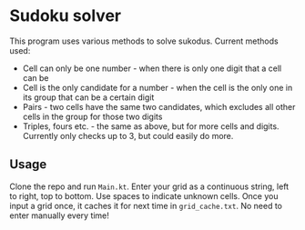 # Sudoku solver

This program uses various methods to solve sukodus. Current methods used:

- Cell can only be one number - when there is only one digit that a cell can be
- Cell is the only candidate for a number - when the cell is the only one in its group that can be a certain digit
- Pairs - two cells have the same two candidates, which excludes all other cells in the group for those two digits
- Triples, fours etc. - the same as above, but for more cells and digits. Currently only checks up to 3, but could easily do more.

## Usage

Clone the repo and run `Main.kt`. Enter your grid as a continuous string, left to right, top to bottom. Use spaces to indicate unknown cells. Once you input a grid once, it caches it for next time in `grid_cache.txt`. No need to enter manually every time!
